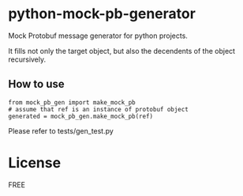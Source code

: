 # python-mock-pb-generator
Mock Protobuf message generator for python projects.

It fills not only the target object, but also the decendents of the object recursively. 

## How to use

```
from mock_pb_gen import make_mock_pb
# assume that ref is an instance of protobuf object
generated = mock_pb_gen.make_mock_pb(ref)

```

Please refer to tests/gen_test.py


# License

FREE
